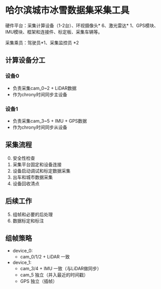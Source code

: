 # 哈尔滨城市冰雪数据集采集工具
硬件平台：采集计算设备（1-2台）、环视摄像头* 6、激光雷达* 1、GPS模块、IMU模块、框架和连接件、标定板、采集车辆等。

采集乘员：驾驶员*1、采集监控员 *2
## 计算设备分工
### 设备0
- 负责采集cam_0~2 + LiDAR数据
- 作为chrony时间同步主设备
### 设备1
- 负责采集cam_3~5 + IMU + GPS数据
- 作为chrony时间同步从设备
## 采集流程
0. 安全性检查
1. 采集平台固定和设备连接
2. 设备启动调试和标定数据采集
3. 出车和城市数据采集
4. 设备回收清点
## 后续工作
5. 组帧和必要的后处理
6. 数据标定和标注
## 组帧策略
- device_0: 
  - cam_0/1/2 + LiDAR 一致
- device_1: 
  - cam_3/4 + IMU 一致（与LiDAR做同步）
  - cam_5 独立（并入最近的时间戳）
  - GPS 独立（插帧）